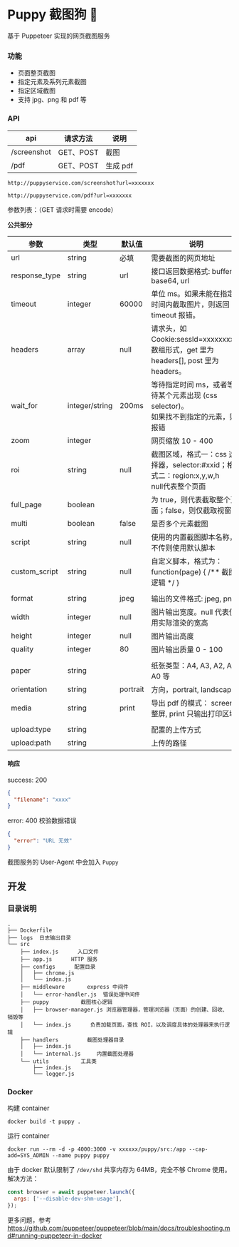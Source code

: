# Puppy 截图狗 🐶

基于 Puppeteer 实现的网页截图服务

### 功能

* 页面整页截图
* 指定元素及系列元素截图
* 指定区域截图
* 支持 jpg、png 和 pdf 等

### API

| api         | 请求方法  | 说明     |
| ----------- | --------- | -------- |
| /screenshot | GET、POST | 截图     |
| /pdf        | GET、POST | 生成 pdf |

`http://puppyservice.com/screenshot?url=xxxxxxx`

`http://puppyservice.com/pdf?url=xxxxxxx`

参数列表：（GET 请求时需要 encode）

**公共部分**

| 参数          | 类型           | 默认值   | 说明                                                         |
| ------------- | -------------- | -------- | ------------------------------------------------------------ |
| url           | string         | 必填     | 需要截图的网页地址                                           |
| response_type | string         | url      | 接口返回数据格式: buffer, base64, url                                |
| timeout       | integer        | 60000    | 单位 ms。如果未能在指定时间内截取图片，则返回 timeout 报错。 |
| headers       | array          | null     | 请求头，如 Cookie:sessId=xxxxxxxx。<br />数组形式，get 里为 headers[], post 里为 headers。 |
| wait_for      | integer/string | 200ms    | 等待指定时间 ms，或者等待某个元素出现 (css selector)。<br />如果找不到指定的元素，则报错 |
| zoom          | integer        |          | 网页缩放 10 - 400                                            |
| roi           | string         | null     | 截图区域，格式一：css 选择器，selector:#xxid；格式二：region:x,y,w,h<br />null代表整个页面 |
| full_page     | boolean        |          | 为 true，则代表截取整个页面；false，则仅截取视窗             |
| multi         | boolean        | false    | 是否多个元素截图                                             |
| script        | string         | null     | 使用的内置截图脚本名称，不传则使用默认脚本                   |
| custom_script | string         | null     | 自定义脚本，格式为：function(page) { /** 截图逻辑 */ }       |
|               |                |          |                                                              |
| format        | string         | jpeg     | 输出的文件格式: jpeg, png                                    |
| width         | integer        | null     | 图片输出宽度。null 代表使用实际渲染的宽高                    |
| height        | integer        | null     | 图片输出高度                                                 |
| quality       | integer        | 80       | 图片输出质量 0 - 100                                         |
|               |                |          |                                                              |
| paper         | string         |          | 纸张类型：A4, A3, A2, A1, A0 等                              |
| orientation   | string         | portrait | 方向，portrait, landscape                                    |
| media         | string         | print    | 导出 pdf 的模式： screen 整屏, print 只输出打印区域          |
|               |                |          |                                                              |
| upload:type   | string         |          | 配置的上传方式                                            |
| upload:path   | string         |          | 上传的路径                                   |

#### 响应

success: 200

```json
{
  "filename": "xxxx"
}
```

error: 400 校验数据错误

```json
{
  "error": "URL 无效"
}
```

截图服务的 User-Agent 中会加入 `Puppy`

## 开发

### 目录说明

```
.
├── Dockerfile 
├── logs  日志输出目录
└── src
    ├── index.js      入口文件
    ├── app.js      HTTP 服务
    ├── configs      配置目录
    │   ├── chrome.js  
    │   └── index.js
    ├── middleware       express 中间件
    │   └── error-handler.js  错误处理中间件
    ├── puppy          截图核心逻辑
    │   ├── browser-manager.js 浏览器管理器，管理浏览器（页面）的创建、回收、销毁等
    │   └── index.js      负责加载页面，查找 ROI，以及调度具体的处理器来执行逻辑
    ├── handlers         截图处理器目录
    │   ├── index.js
    │   └── internal.js     内置截图处理器
    └── utils          工具类
        ├── index.js
        └── logger.js
```

### Docker

构建 container

```shell
docker build -t puppy .
```

运行 container

```shell
docker run --rm -d -p 4000:3000 -v xxxxxx/puppy/src:/app --cap-add=SYS_ADMIN --name puppy puppy
```

由于 docker 默认限制了 `/dev/shd` 共享内存为 64MB，完全不够 Chrome 使用。解决方法：

```js
const browser = await puppeteer.launch({
  args: ['--disable-dev-shm-usage'],
});
```

更多问题，参考
<https://github.com/puppeteer/puppeteer/blob/main/docs/troubleshooting.md#running-puppeteer-in-docker>
